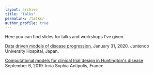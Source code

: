 ```yaml
---
layout: archive
title: "Talks"
permalink: /talks/
author_profile: true
---
```


Here you can find slides for talks and workshops I've given.

[Data driven models of disease progression.](http://pawij.github.io/files/paw_juntendo_310120.pdf) January 31, 2020. Juntendo University Hospital, Japan.  

[Computational models for clinical trial design in Huntington's disease](http://pawij.github.io/files/paw_inria_060919.pdf) September 6, 2019. Inria Sophia Antipolis, France.

<!--
{% for post in site.talks reversed %}
  {% include archive-single-talk.html %}
{% endfor %}
-->